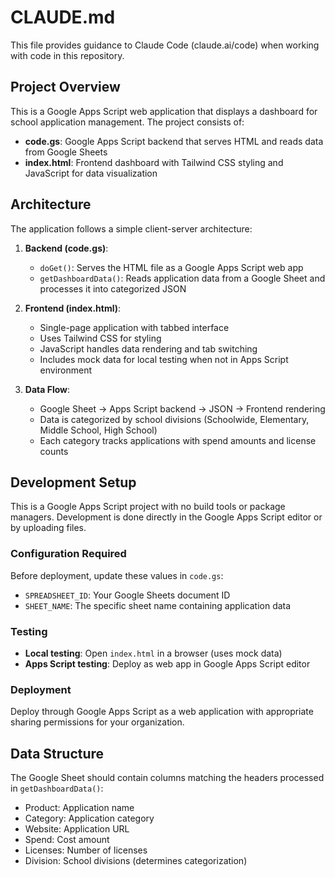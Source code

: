 # CLAUDE.md

This file provides guidance to Claude Code (claude.ai/code) when working with code in this repository.

## Project Overview

This is a Google Apps Script web application that displays a dashboard for school application management. The project consists of:

- **code.gs**: Google Apps Script backend that serves HTML and reads data from Google Sheets
- **index.html**: Frontend dashboard with Tailwind CSS styling and JavaScript for data visualization

## Architecture

The application follows a simple client-server architecture:

1. **Backend (code.gs)**:
   - `doGet()`: Serves the HTML file as a Google Apps Script web app
   - `getDashboardData()`: Reads application data from a Google Sheet and processes it into categorized JSON

2. **Frontend (index.html)**:
   - Single-page application with tabbed interface
   - Uses Tailwind CSS for styling
   - JavaScript handles data rendering and tab switching
   - Includes mock data for local testing when not in Apps Script environment

3. **Data Flow**:
   - Google Sheet → Apps Script backend → JSON → Frontend rendering
   - Data is categorized by school divisions (Schoolwide, Elementary, Middle School, High School)
   - Each category tracks applications with spend amounts and license counts

## Development Setup

This is a Google Apps Script project with no build tools or package managers. Development is done directly in the Google Apps Script editor or by uploading files.

### Configuration Required

Before deployment, update these values in `code.gs`:
- `SPREADSHEET_ID`: Your Google Sheets document ID
- `SHEET_NAME`: The specific sheet name containing application data

### Testing

- **Local testing**: Open `index.html` in a browser (uses mock data)
- **Apps Script testing**: Deploy as web app in Google Apps Script editor

### Deployment

Deploy through Google Apps Script as a web application with appropriate sharing permissions for your organization.

## Data Structure

The Google Sheet should contain columns matching the headers processed in `getDashboardData()`:
- Product: Application name
- Category: Application category
- Website: Application URL
- Spend: Cost amount
- Licenses: Number of licenses
- Division: School divisions (determines categorization)